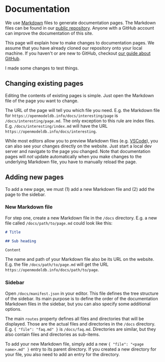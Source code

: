 # Documentation

We use [Markdown](https://www.markdownguide.org/basic-syntax/) files to generate documentation pages.
The Markdown files can be found in our [public repository](https://github.com/OpenModelDB/open-model-database).
Anyone with a GitHub account can improve the documentation of this site.

This page will explain how to make changes to documentation pages.
We assume that you have already cloned our repository onto your local machine.
If you haven't or are new to GitHub, checkout [our guide about GitHub](github.md).

I made some changes to test things.

## Changing existing pages

Editing the contents of existing pages is simple.
Just open the Markdown file of the page you want to change.

The URL of the page will tell you which file you need.
E.g. the Markdown file for `https://openmodeldb.info/docs/interesting/page` is `/docs/interesting/page.md`.
The only exception to this rule are index files.
E.g. `/docs/interesting/index.md` will have the URL `https://openmodeldb.info/docs/interesting`.

While most editors allow you to preview Markdown files (e.g. [VSCode](https://code.visualstudio.com/docs/languages/markdown#_markdown-preview)), you can also see your changes directly on the website.
Just start a local dev server and navigate to the page you changed.
Note that documentation pages will *not* update automatically when you make changes to the underlying Markdown file, you have to manually reload the page.

## Adding new pages

To add a new page, we must (1) add a new Markdown file and (2) add the page to the sidebar.

### New Markdown file

For step one, create a new Markdown file in the `/docs` directory. E.g. a new file called `/docs/path/to/page.md` could look like this:
```md
# Title

## Sub heading

Content
```

The name and path of your Markdown file also be its URL on the website.
E.g. the file `/docs/path/to/page.md` will get the URL `https://openmodeldb.info/docs/path/to/page`.

### Sidebar

Open `/docs/manifest.json` in your editor.
This file defines the tree structure of the sidebar.
Its main purpose is to define the order of the documentation Markdown files in the sidebar, but you can also specify some additional options.

The main `routes` property defines all files and directories that will be displayed.
Those are the actual files and directories in the `/docs` directory.
E.g. `{ "file": "faq.md" }` is `/docs/faq.md`.
Directories are similar, but they also contain files and directories as sub-items.

To add your new Markdown file, simply add a new `{ "file": "<page name>.md" }` entry to its parent directory.
If you created a new directory for your file, you also need to add an entry for the directory.
